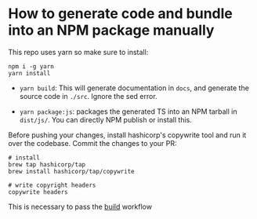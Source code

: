 # How to generate code and bundle into an NPM package manually

This repo uses yarn so make sure to install:
```
npm i -g yarn
yarn install
```

- `yarn build`: This will generate documentation in `docs`, and generate the source code in `./src`. Ignore the sed error.

- `yarn package:js`: packages the generated TS into an NPM tarball in `dist/js/`. You can directly NPM publish or install this.


Before pushing your changes, install hashicorp's copywrite tool and run it over the codebase. Commit the changes to your PR:

```
# install
brew tap hashicorp/tap
brew install hashicorp/tap/copywrite

# write copyright headers
copywrite headers
```


This is necessary to pass the [build](.github/workflows/build.yml) workflow
